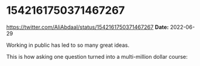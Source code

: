 # 1542161750371467267
https://twitter.com/AliAbdaal/status/1542161750371467267
**Date:** 2022-06-29

Working in public has led to so many great ideas.

This is how asking one question turned into a multi-million dollar course:
